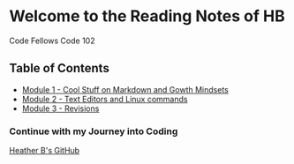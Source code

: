 # Welcome to the Reading Notes of HB
Code Fellows 
Code 102

## Table of Contents
- [Module 1 - Cool Stuff on Markdown and Gowth Mindsets](module1.md)
- [Module 2 - Text Editors and Linux commands](module2.md)
- [Module 3 - Revisions](module3.md)





### Continue with my Journey into Coding
[Heather B's GitHub](https://github.com/vbchomp)





